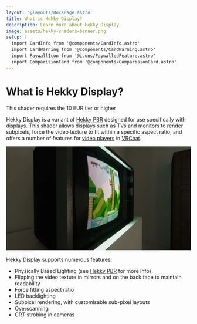```yaml
---
layout: '@layouts/DocsPage.astro'
title: What is Hekky Display?
description: Learn more about Hekky Display
image: assets/hekky-shaders-banner.png
setup: | 
  import CardInfo from '@components/CardInfo.astro'
  import CardWarning from '@components/CardWarning.astro'
  import PaywallIcon from '@icons/PaywalledFeature.astro'
  import ComparisionCard from '@components/ComparisionCard.astro'
---
```

# What is Hekky Display?

<CardInfo title="Patreon only">
	This shader requires the 10 EUR tier or higher
</CardInfo>

Hekky Display is a variant of [Hekky PBR](/en/shaders/hekky-pbr/what-is-hekky-pbr) designed for use specifically with displays. This shader allows displays such as TVs and monitors to render subpixels, force the video texture to fit within a specific aspect ratio, and offers a number of features for [video players](https://docs.vrchat.com/docs/video-players) in [VRChat](https://vrchat.com/).

![Subpixel rendering of a Display using Hekky Display](/shared/img/display-subpixels.webp)

Hekky Display supports numerous features:

- Physically Based Lighting (see [Hekky PBR](/en/shaders/hekky-pbr/reference) for more info)
- Flipping the video texture in mirrors and on the back face to maintain readability
- Force fitting aspect ratio
- LED backlighting
- Subpixel rendering, with customisable sub-pixel layouts
- Overscanning
- CRT strobing in cameras